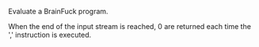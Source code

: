 Evaluate a BrainFuck program.

When the end of the input stream is reached, 0 are returned each time the ',' instruction is executed.